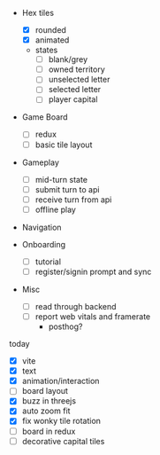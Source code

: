 - Hex tiles
  - [x] rounded
  - [x] animated
  - states
    - [ ] blank/grey
    - [ ] owned territory
    - [ ] unselected letter
    - [ ] selected letter
    - [ ] player capital

- Game Board
  - [ ] redux
  - [ ] basic tile layout

- Gameplay

  - [ ] mid-turn state
  - [ ] submit turn to api
  - [ ] receive turn from api
  - [ ] offline play

- Navigation
- Onboarding

  - [ ] tutorial
  - [ ] register/signin prompt and sync

- Misc
  - [ ] read through backend
  - [ ] report web vitals and framerate
    - posthog?

today

- [x] vite
- [x] text
- [x] animation/interaction
- [ ] board layout
- [x] buzz in threejs
- [x] auto zoom fit
- [x] fix wonky tile rotation
- [ ] board in redux
- [ ] decorative capital tiles